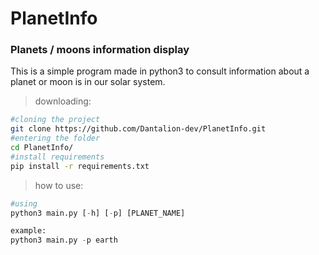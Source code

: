 # PlanetInfo

### Planets / moons information display
This is a simple program made in python3 to consult information about a planet or moon is in our solar system.

> downloading:
```bash
#cloning the project
git clone https://github.com/Dantalion-dev/PlanetInfo.git
#entering the folder
cd PlanetInfo/
#install requirements
pip install -r requirements.txt
```

> how to use:
```python
#using
python3 main.py [-h] [-p] [PLANET_NAME]

example:
python3 main.py -p earth
```
